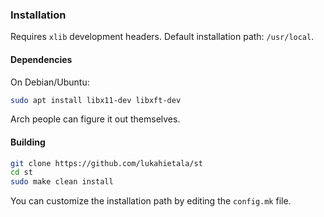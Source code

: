 ### Installation

Requires `xlib` development headers. Default installation path: `/usr/local`.

#### Dependencies

On Debian/Ubuntu:

```bash
sudo apt install libx11-dev libxft-dev
```

Arch people can figure it out themselves.

#### Building

```bash
git clone https://github.com/lukahietala/st
cd st
sudo make clean install
```

You can customize the installation path by editing the `config.mk` file.

